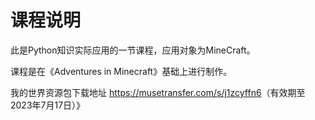 # 课程说明

此是Python知识实际应用的一节课程，应用对象为MineCraft。

课程是在《Adventures in Minecraft》基础上进行制作。

我的世界资源包下载地址 <https://musetransfer.com/s/j1zcyffn6>（有效期至2023年7月17日）》

